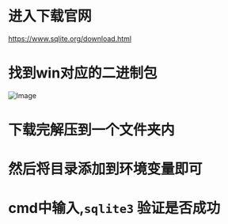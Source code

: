 # 进入下载官网
https://www.sqlite.org/download.html
# 找到win对应的二进制包

![Image](https://github.com/user-attachments/assets/546c22b5-379b-4feb-b5ea-fdd9422938d5)
# 下载完解压到一个文件夹内
# 然后将目录添加到环境变量即可
# cmd中输入,`sqlite3` 验证是否成功